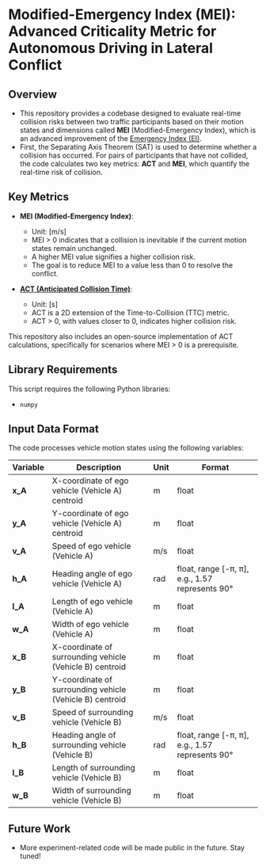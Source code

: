 # Modified-Emergency Index (MEI): Advanced Criticality Metric for Autonomous Driving in Lateral Conflict

## Overview

- This repository provides a codebase designed to evaluate real-time collision risks between two traffic participants based on their motion states and dimensions called **MEI** (Modified-Emergency Index), which is an advanced improvement of the [Emergency Index (EI)](https://github.com/AutoChengh/EmergencyIndex).
- First, the Separating Axis Theorem (SAT) is used to determine whether a collision has occurred. For pairs of participants that have not collided, the code calculates two key metrics: **ACT** and **MEI**, which quantify the real-time risk of collision.

## Key Metrics

- **MEI (Modified-Emergency Index)**:  
    - Unit: [m/s]  
    - MEI > 0 indicates that a collision is inevitable if the current motion states remain unchanged.  
    - A higher MEI value signifies a higher collision risk.  
    - The goal is to reduce MEI to a value less than 0 to resolve the conflict.

- **[ACT (Anticipated Collision Time)](https://doi.org/10.1016/j.trc.2022.103655)**:  
    - Unit: [s]  
    - ACT is a 2D extension of the Time-to-Collision (TTC) metric.  
    - ACT > 0, with values closer to 0, indicates higher collision risk.  

This repository also includes an open-source implementation of ACT calculations, specifically for scenarios where MEI > 0 is a prerequisite.

## Library Requirements
This script requires the following Python libraries:
- `numpy`

## Input Data Format

The code processes vehicle motion states using the following variables:


| **Variable** | **Description** | **Unit** | **Format** |
|------------|----------|----------|----------|
| **x_A** | X-coordinate of ego vehicle (Vehicle A) centroid | m | float |
| **y_A** | Y-coordinate of ego vehicle (Vehicle A) centroid | m | float |
| **v_A** | Speed of ego vehicle (Vehicle A) | m/s | float |
| **h_A** | Heading angle of ego vehicle (Vehicle A) | rad | float, range [-π, π], e.g., 1.57 represents 90° |
| **l_A** | Length of ego vehicle (Vehicle A) | m | float |
| **w_A** | Width of ego vehicle (Vehicle A) | m | float |
| **x_B** | X-coordinate of surrounding vehicle (Vehicle B) centroid | m | float |
| **y_B** | Y-coordinate of surrounding vehicle (Vehicle B) centroid | m | float |
| **v_B** | Speed of surrounding vehicle (Vehicle B) | m/s | float |
| **h_B** | Heading angle of surrounding vehicle (Vehicle B) | rad | float, range [-π, π], e.g., 1.57 represents 90° |
| **l_B** | Length of surrounding vehicle (Vehicle B) | m | float |
| **w_B** | Width of surrounding vehicle (Vehicle B) | m | float |

## Future Work

- More experiment-related code will be made public in the future. Stay tuned!